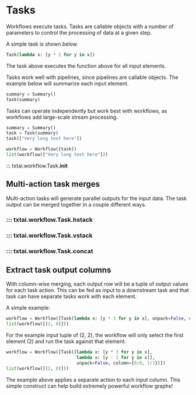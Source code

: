 # Tasks

Workflows execute tasks. Tasks are callable objects with a number of parameters to control the processing of data at a given step. 

A simple task is shown below.

```python
Task(lambda x: [y * 2 for y in x])
```

The task above executes the function above for all input elements.

Tasks work well with pipelines, since pipelines are callable objects. The example below will summarize each input element.

```python
summary = Summary()
Task(summary)
```

Tasks can operate independently but work best with workflows, as workflows add large-scale stream processing.

```python
summary = Summary()
task = Task(summary)
task(["Very long text here"])

workflow = Workflow([task])
list(workflow(["Very long text here"]))
```

::: txtai.workflow.Task.__init__

## Multi-action task merges

Multi-action tasks will generate parallel outputs for the input data. The task output can be merged together in a couple different ways.

### ::: txtai.workflow.Task.hstack
### ::: txtai.workflow.Task.vstack
### ::: txtai.workflow.Task.concat

## Extract task output columns

With column-wise merging, each output row will be a tuple of output values for each task action. This can be fed as input to a downstream task and that task can have separate tasks work with each element.

A simple example:

```python
workflow = Workflow([Task(lambda x: [y * 3 for y in x], unpack=False, column=0)])
list(workflow([(2, 8)]))
```

For the example input tuple of (2, 2), the workflow will only select the first element (2) and run the task against that element. 

```python
workflow = Workflow([Task([lambda x: [y * 3 for y in x], 
                           lambda x: [y - 1 for y in x]],
                           unpack=False, column={0:0, 1:1})])
list(workflow([(2, 8)]))
```

The example above applies a separate action to each input column. This simple construct can help build extremely powerful workflow graphs!
